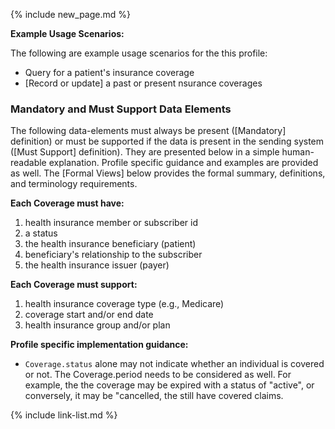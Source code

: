 {% include new_page.md %}

**Example Usage Scenarios:**

The following are example usage scenarios for the this profile:

- Query for a patient's insurance coverage
- [Record or update] a past or present nsurance coverages

### Mandatory and Must Support Data Elements

The following data-elements must always be present ([Mandatory] definition) or must be supported if the data is present in the sending system ([Must Support] definition). They are presented below in a simple human-readable explanation.  Profile specific guidance and examples are provided as well.  The [Formal Views] below provides the  formal summary, definitions, and  terminology requirements.

**Each Coverage must have:**

1.  health insurance member or subscriber id
2.  a status
3.  the health insurance beneficiary (patient)
4.  beneficiary's relationship to the subscriber
5.  the health insurance issuer (payer)

**Each Coverage must support:**

1. health insurance coverage type (e.g., Medicare)
2. coverage start and/or end date
3. health insurance group and/or plan


**Profile specific implementation guidance:**

- `Coverage.status` alone may not indicate whether an individual is covered or not. The Coverage.period needs to be considered as well. For example, the the coverage may be expired with a status of "active", or conversely, it may be "cancelled, the still have covered claims.

{% include link-list.md %}
